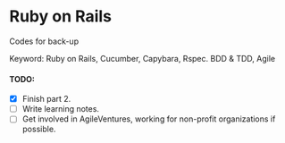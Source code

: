 # Ruby on Rails
Codes for back-up

Keyword: Ruby on Rails, Cucumber, Capybara, Rspec.  BDD & TDD, Agile

#### TODO:
- [x]  Finish part 2.
- [ ]  Write learning notes.
- [ ]  Get involved in AgileVentures, working for non-profit organizations if possible.
